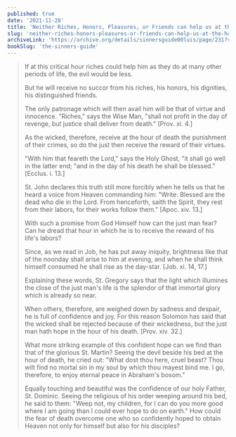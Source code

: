```yaml
---
published: true
date: '2021-11-28'
title: 'Neither Riches, Honors, Pleasures, or Friends can help us at the Hour of Death; only Virtues will avail us then'
slug: 'neither-riches-honors-pleasures-or-friends-can-help-us-at-the-hour-of-death-only-virtues-will-avail-us-then'
archiveLink: 'https://archive.org/details/sinnersguide00luis/page/231?view=theater'
bookSlug: 'the-sinners-guide'
---
```


> If at this critical hour riches could help him as they do at many other periods of life, the evil would be less.
>
> But he will receive no succor from his riches, his honors, his dignities, his distinguished friends.
>
> The only patronage which will then avail him will be that of virtue and innocence. "Riches," says the Wise Man, "shall not profit in the day of revenge, but justice shall deliver from death." [Prov. xi. 4.]
>
> As the wicked, therefore, receive at the hour of death the punishment of their crimes, so do the just then receive the reward of their virtues.
>
> "With him that feareth the Lord," says the Holy Ghost, "it shall go well in the latter end; "and in the day of his death he shall be blessed." [Ecclus. i. 13.]
>
> St. John declares this truth still more forcibly when he tells us that he heard a voice from Heaven commanding him: "Write: Blessed are the dead who die in the Lord. From henceforth, saith the Spirit, they rest from their labors, for their works follow them." [Apoc. xiv. 13.]
>
> With such a promise from God Himself how can the just man fear? Can he dread that hour in which he is to receive the reward of his life's labors?
>
> Since, as we read in Job, he has put away iniquity, brightness like that of the noonday shall arise to him at evening, and when he shall think himself consumed he shall rise as the day-star. [Job. xi. 14, 17.]
>
> Explaining these words, St. Gregory says that the light which illumines the close of the just man's life is the splendor of that immortal glory which is already so near.
>
> When others, therefore, are weighed down by sadness and despair, he is full of confidence and joy. For this reason Solomon has said that the wicked shall be rejected because of their wickedness, but the just man hath hope in the hour of his death. [Prov. xiv. 32.]
>
> What more striking example of this confident hope can we find than that of the glorious St. Martin? Seeing the devil beside his bed at the hour of death, he cried out: "What dost thou here, cruel beast? Thou wilt find no mortal sin in my soul by which thou mayest bind me. I go, therefore, to enjoy eternal peace in Abraham's bosom."
>
> Equally touching and beautiful was the confidence of our holy Father, St. Dominic. Seeing the religious of his order weeping around his bed, he said to them: "Weep not, my children, for I can do you more good where I am going than I could ever hope to do on earth." How could the fear of death overcome one who so confidently hoped to obtain Heaven not only for himself but also for his disciples?